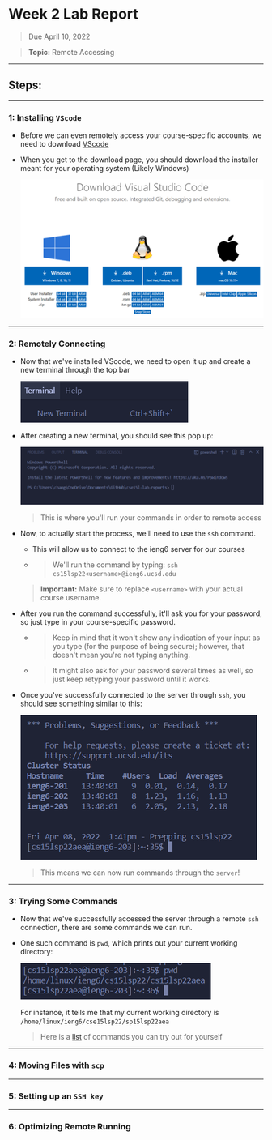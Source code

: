 # Week 2 Lab Report

> Due April 10, 2022

> **Topic:** Remote Accessing

---
## **Steps:**
---

### 1: Installing `VScode`

* Before we can even remotely access your course-specific accounts, we need to download [VScode](https://code.visualstudio.com/download)
* When you get to the download page, you should download the installer meant for your operating system (Likely Windows)

    ![Image](downloadVSC.png)

---
### 2: Remotely Connecting

* Now that we've installed VScode, we need to open it up and create a new terminal through the top bar

    ![Image](newTerminal.png)

* After creating a new terminal, you should see this pop up:

    ![Image](terminal.png) 
    > This is where you'll run your commands in order to remote access

* Now, to actually start the process, we'll need to use the `ssh` command.
    - This will allow us to connect to the ieng6 server for our courses
    
    - > We'll run the command by typing:
    `ssh cs15lsp22<username>@ieng6.ucsd.edu`
    
    > **Important:** Make sure to replace `<username>` with your actual course username.

* After you run the command successfully, it'll ask you for your password, so just type in your course-specific password.
    
    - > Keep in mind that it won't show any indication of your input as you type (for the purpose of being secure); however, that doesn't mean you're not typing anything.

    - > It might also ask for your password several times as well, so just keep retyping your password until it works.

* Once you've successfully connected to the server through `ssh`, you should see something similar to this:

    ![Image](sshConnection.png) 
    > This means we can now run commands through the `server`!

---
### 3: Trying Some Commands

* Now that we've successfully accessed the server through a remote `ssh` connection, there are some commands we can run.

* One such command is `pwd`, which prints out your current working directory:

    ![Image](pwdCommand.png)

    For instance, it tells me that my current working directory is `/home/linux/ieng6/cse15lsp22/sp15lsp22aea`

    > Here is a [list](http://mally.stanford.edu/~sr/computing/basic-unix.html) of commands you can try out for yourself

---
### 4: Moving Files with `scp`

---
### 5: Setting up an `SSH key`

---
### 6: Optimizing Remote Running
